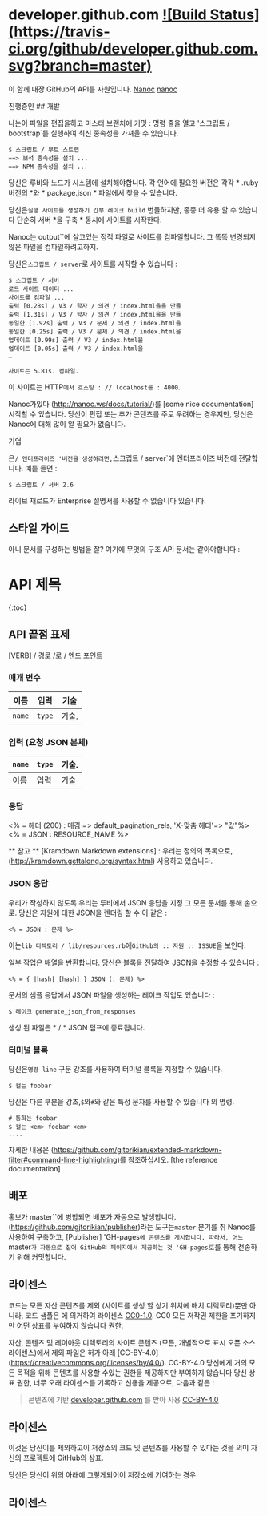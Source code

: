 # developer.github.com [![Build Status] (https://travis-ci.org/github/developer.github.com.svg?branch=master)](https://travis-ci.org/github/developer.github.com )


이 함께 내장 GitHub의 API를 자원입니다. [Nanoc] [nanoc]

진행중인 ## 개발

나는이 파일을 편집을하고 마스터 브랜치에 커밋 : 명령 줄을 열고 '스크립트 / bootstrap`를 실행하여 최신 종속성을 가져올 수 있습니다.

```쉬
$ 스크립트 / 부트 스트랩
==> 보석 종속성을 설치 ...
==> NPM 종속성을 설치 ...
```

당신은 루비와 노드가 시스템에 설치해야합니다. 각 언어에 필요한 버전은 각각 * .ruby 버전의 *와 * package.json * 파일에서 찾을 수 있습니다.

당신은`실행 사이트를 생성하기 간부 레이크 build` 번들하지만, 종종 더 유용 할 수 있습니다
단순히 서버 *을 구축 * 동시에 사이트를 시작한다.

Nanoc는 output``에 살고있는 정적 파일로 사이트를 컴파일합니다. 그
똑똑 변경되지 않은 파일을 컴파일하려고하지.

당신은`스크립트 / server`로 사이트를 시작할 수 있습니다 :

```쉬
$ 스크립트 / 서버
로드 사이트 데이터 ...
사이트를 컴파일 ...
출력 [0.28s] / V3 / 학자 / 의견 / index.html을을 만들
출력 [1.31s] / V3 / 학자 / 의견 / index.html을을 만들
동일한 [1.92s] 출력 / V3 / 문제 / 의견 / index.html을
동일한 [0.25s] 출력 / V3 / 문제 / 의견 / index.html을
업데이트 [0.99s] 출력 / V3 / index.html을
업데이트 [0.05s] 출력 / V3 / index.html을
…

사이트는 5.81s. 컴파일.
```

이 사이트는 HTTP`에서 호스팅 : // localhost를 : 4000`.

Nanoc가있다 (http://nanoc.ws/docs/tutorial/)를 [some nice documentation] 시작할 수 있습니다. 당신이 편집 또는 추가 콘텐츠를 주로 우려하는 경우지만, 당신은 Nanoc에 대해 많이 알 필요가 없습니다.

[nanoc]: http://nanoc.ws/

기업

은`/ 엔터프라이즈 '버전을 생성하려면,`스크립트 / server`에 엔터프라이즈 버전에 전달합니다. 예를 들면 :

```쉬
$ 스크립트 / 서버 2.6
```

라이브 재로드가 Enterprise 설명서를 사용할 수 없습니다 있습니다.

## 스타일 가이드

아니 문서를 구성하는 방법을 잘? 여기에 무엇의 구조
API 문서는 같아야합니다 :

# API 제목

{:toc}

## API 끝점 표제

[VERB] / 경로 /로 / 엔드 포인트

### 매개 변수

이름 | 입력 | 기술
-----|------|--------------
`name` |`type` | 기술.

### 입력 (요청 JSON 본체)

`name` |`type` | 기술.
-----|------|--------------
이름 | 입력 | 기술

### 응답

<% = 헤더 (200) : 매김 => default_pagination_rels, 'X-맞춤 헤더'=> "값"%>
<% = JSON : RESOURCE_NAME %>

** 참고 ** [Kramdown Markdown extensions] : 우리는 정의의 목록으로, (http://kramdown.gettalong.org/syntax.html) 사용하고 있습니다.

### JSON 응답

우리가 작성하지 않도록 우리는 루비에서 JSON 응답을 지정
그 모든 문서를 통해 손으로. 당신은 자원에 대한 JSON을 렌더링 할 수
이 같은 :

```ERB
<% = JSON : 문제 %>
```

이는`lib 디렉토리 / lib/resources.rb`에`GitHub의 :: 자원 :: ISSUE`을 보인다.

일부 작업은 배열을 반환합니다. 당신은 블록을 전달하여 JSON을 수정할 수 있습니다 :

```ERB
<% = { |hash| [hash] } JSON (: 문제) %>
```

문서의 샘플 응답에서 JSON 파일을 생성하는 레이크 작업도 있습니다 :

```쉬
$ 레이크 generate_json_from_responses
```

생성 된 파일은 * / * JSON 덤프에 종료됩니다.

### 터미널 블록

당신은`명령 line` 구문 강조를 사용하여 터미널 블록을 지정할 수 있습니다.

```명령 줄
$ 컬는 foobar
```

당신은 다른 부분을 강조,`$`와`#`와 같은 특정 문자를 사용할 수 있습니다
의 명령.

```명령 줄
# 통화는 foobar
$ 컬는 <em> foobar <em>
....
```

자세한 내용은 (https://github.com/gjtorikian/extended-markdown-filter#command-line-highlighting)를 참조하십시오. [the reference documentation]

## 배포

홍보가 master``에 병합되면 배포가 자동으로 발생합니다. (https://github.com/gjtorikian/publisher)라는 도구는`master` 분기를 취 Nanoc를 사용하여 구축하고, [Publisher] 'GH-pages`에 콘텐츠를 게시합니다. 따라서, 어느`master`가 자동으로 집어 GitHub의 페이지에서 제공하는 것 'GH-pages`로를 통해 전송하기 위해 커밋합니다.

## 라이센스

코드는 모든 자산 콘텐츠를 제외 (사이트를 생성 할
상기 위치에 배치 디렉토리)뿐만 아니라, 코드 샘플은
에 의거하여 라이센스
[CC0-1.0](https://creativecommons.org/publicdomain/zero/1.0/legalcode).
CC0 모든 저작권 제한을 포기하지만 어떤 상표를 부여하지 않습니다
권한.

자산, 콘텐츠 및 레이아웃 디렉토리의 사이트 콘텐츠 (모든,
개별적으로 표시 오픈 소스 라이센스)에서 제외 파일은 허가
아래 [CC-BY-4.0] (https://creativecommons.org/licenses/by/4.0/). CC-BY-4.0
당신에게 거의 모든 목적을 위해 콘텐츠를 사용할 수있는 권한을 제공하지만 부여하지 않습니다
당신 상표 권한, 너무 오래 라이센스를 기록하고 신용을 제공으로,
다음과 같은 :

> 콘텐츠에 기반
> <a href="https://github.com/github/developer.github.com">developer.github.com</a>
>를 받아 사용
> <a href="https://creativecommons.org/licenses/by/4.0/"> CC-BY-4.0 </a>
## 라이센스 </a>

이것은 당신이를 제외하고이 저장소의 코드 및 콘텐츠를 사용할 수 있다는 것을 의미
자신의 프로젝트에 GitHub의 상표.

당신은 당신이 위의 아래에 그렇게되어이 저장소에 기여하는 경우
## 라이센스
